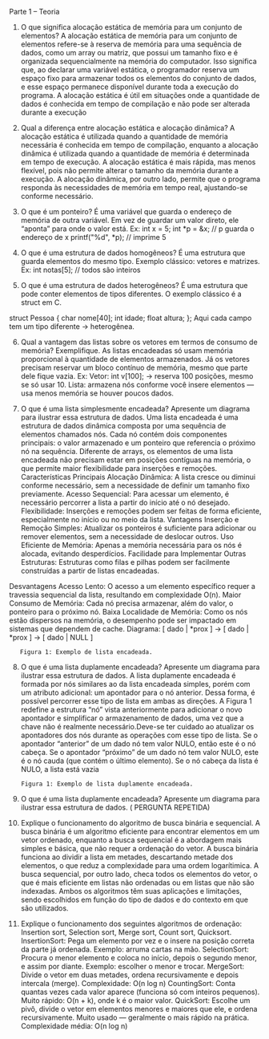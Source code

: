 Parte 1 – Teoria 
1. O que significa alocação estática de memória para um conjunto de elementos? 
A alocação estática de memória para um conjunto de elementos refere-se à reserva de memória para uma sequência de dados, como um array ou matriz, que possui um tamanho fixo e é organizada sequencialmente na memória do computador. Isso significa que, ao declarar uma variável estática, o programador reserva um espaço fixo para armazenar todos os elementos do conjunto de dados, e esse espaço permanece disponível durante toda a execução do programa. A alocação estática é útil em situações onde a quantidade de dados é conhecida em tempo de compilação e não pode ser alterada durante a execução

2. Qual a diferença entre alocação estática e alocação dinâmica?
A alocação estática é utilizada quando a quantidade de memória necessária é conhecida em tempo de compilação, enquanto a alocação dinâmica é utilizada quando a quantidade de memória é determinada em tempo de execução. A alocação estática é mais rápida, mas menos flexível, pois não permite alterar o tamanho da memória durante a execução. A alocação dinâmica, por outro lado, permite que o programa responda às necessidades de memória em tempo real, ajustando-se conforme necessário.

3. O que é um ponteiro? 
É uma variável que guarda o endereço de memória de outra variável.
Em vez de guardar um valor direto, ele “aponta” para onde o valor está.
Ex:
int x = 5;
int *p = &x; // p guarda o endereço de x
printf("%d", *p); // imprime 5

4. O que é uma estrutura de dados homogêneos? 
É uma estrutura que guarda elementos do mesmo tipo.
Exemplo clássico: vetores e matrizes.
 Ex: int notas[5]; // todos são inteiros

5. O que é uma estrutura de dados heterogêneos? 
É uma estrutura que pode conter elementos de tipos diferentes.
O exemplo clássico é a struct em C.

struct Pessoa {
    char nome[40];
    int idade;
    float altura;
};
Aqui cada campo tem um tipo diferente → heterogênea.

6. Qual a vantagem das listas sobre os vetores em termos de consumo de memória? 
Exemplifique. 
As listas encadeadas só usam memória proporcional à quantidade de elementos armazenados.
Já os vetores precisam reservar um bloco contínuo de memória, mesmo que parte dele fique vazia.
 Ex: Vetor: int v[100]; → reserva 100 posições, mesmo se só usar 10.
Lista: armazena nós conforme você insere elementos — usa menos memória se houver poucos dados.

7. O que é uma lista simplesmente encadeada? Apresente um diagrama para ilustrar 
essa estrutura de dados. 
Uma lista encadeada é uma estrutura de dados dinâmica composta por uma sequência de elementos chamados nós. Cada nó contém dois componentes principais: o valor armazenado e um ponteiro que referencia o próximo nó na sequência. Diferente de arrays, os elementos de uma lista encadeada não precisam estar em posições contíguas na memória, o que permite maior flexibilidade para inserções e remoções.
Características Principais 
Alocação Dinâmica: A lista cresce ou diminui conforme necessário, sem a necessidade de definir um tamanho fixo previamente.
Acesso Sequencial: Para acessar um elemento, é necessário percorrer a lista a partir do início até o nó desejado.
Flexibilidade: Inserções e remoções podem ser feitas de forma eficiente, especialmente no início ou no meio da lista.
Vantagens Inserção e Remoção Simples: Atualizar os ponteiros é suficiente para adicionar ou remover elementos, sem a necessidade de deslocar outros. Uso Eficiente de Memória: Apenas a memória necessária para os nós é alocada, evitando desperdícios. Facilidade para Implementar Outras Estruturas: Estruturas como filas e pilhas podem ser facilmente construídas a partir de listas encadeadas.


Desvantagens Acesso Lento: O acesso a um elemento específico requer a travessia sequencial da lista, resultando em complexidade O(n). Maior Consumo de Memória: Cada nó precisa armazenar, além do valor, o ponteiro para o próximo nó. Baixa Localidade de Memória: Como os nós estão dispersos na memória, o desempenho pode ser impactado em sistemas que dependem de cache.
Diagrama: 
[ dado | *prox ] → [ dado | *prox ] → [ dado | NULL ]
 
       Figura 1: Exemplo de lista encadeada.

8. O que é uma lista duplamente encadeada? Apresente um diagrama para ilustrar 
essa estrutura de dados. 
A lista duplamente encadeada é formada por nós similares ao da lista encadeada simples, porém com um atributo adicional: um apontador para o nó anterior. Dessa forma, é possível percorrer esse tipo de lista em ambas as direções. A Figura 1 redefine a estrutura “nó” vista anteriormente para adicionar o novo apontador e simplificar o armazenamento de dados, uma vez que a chave não é realmente necessário.Deve-se ter cuidado ao atualizar os apontadores dos nós durante as operações com esse tipo de lista. Se o apontador “anterior” de um dado nó tem valor NULO, então este é o nó cabeça. Se o apontador “próximo” de um dado nó tem valor NULO, este é o nó cauda (que contém o último elemento). Se o nó cabeça da lista é NULO, a lista está vazia 
 
       Figura 1: Exemplo de lista duplamente encadeada.

9. O que é uma lista duplamente encadeada? Apresente um diagrama para ilustrar 
essa estrutura de dados. ( PERGUNTA REPETIDA)

10. Explique o funcionamento do algoritmo de busca binária e sequencial. 
A busca binária é um algoritmo eficiente para encontrar elementos em um vetor ordenado, enquanto a busca sequencial é a abordagem mais simples e básica, que não requer a ordenação do vetor. A busca binária funciona ao dividir a lista em metades, descartando metade dos elementos, o que reduz a complexidade para uma ordem logarítimica. A busca sequencial, por outro lado, checa todos os elementos do vetor, o que é mais eficiente em listas não ordenadas ou em listas que não são indexadas. Ambos os algoritmos têm suas aplicações e limitações, sendo escolhidos em função do tipo de dados e do contexto em que são utilizados.
11. Explique o funcionamento dos seguintes algoritmos de ordenação: Insertion sort, 
Selection sort, Merge sort, Count sort, Quicksort.
InsertionSort:
Pega um elemento por vez e o insere na posição correta da parte já ordenada.
 Exemplo: arruma cartas na mão.
SelectionSort:
Procura o menor elemento e coloca no início, depois o segundo menor, e assim por diante.
 Exemplo: escolher o menor e trocar.
MergeSort:
Divide o vetor em duas metades, ordena recursivamente e depois intercala (merge).
 Complexidade: O(n log n)
CountingSort:
Conta quantas vezes cada valor aparece (funciona só com inteiros pequenos).
Muito rápido: O(n + k), onde k é o maior valor.
QuickSort:
Escolhe um pivô, divide o vetor em elementos menores e maiores que ele, e ordena recursivamente.
 Muito usado — geralmente o mais rápido na prática.
Complexidade média: O(n log n)

